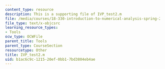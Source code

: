 ```yaml
---
content_type: resource
description: This is a supporting file of IVP_test2.m
file: /media/courses/18-330-introduction-to-numerical-analysis-spring-2012/b1ac6c9c121520ef0bb17bd3804eb4ae_IVP_test2.m
file_type: text/x-objcsrc
learning_resource_types:
- Tools
ocw_type: OCWFile
parent_title: Tools
parent_type: CourseSection
resourcetype: Other
title: IVP_test2.m
uid: b1ac6c9c-1215-20ef-0bb1-7bd3804eb4ae
---
```

